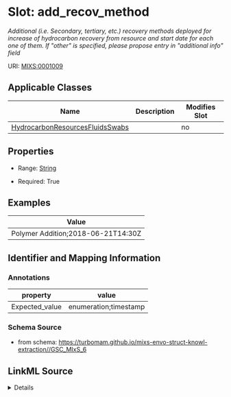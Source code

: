 # Slot: add_recov_method


_Additional (i.e. Secondary, tertiary, etc.) recovery methods deployed for increase of hydrocarbon recovery from resource and start date for each one of them. If "other" is specified, please propose entry in "additional info" field_



URI: [MIXS:0001009](https://w3id.org/mixs/0001009)



<!-- no inheritance hierarchy -->




## Applicable Classes

| Name | Description | Modifies Slot |
| --- | --- | --- |
[HydrocarbonResourcesFluidsSwabs](HydrocarbonResourcesFluidsSwabs.md) |  |  no  |







## Properties

* Range: [String](String.md)

* Required: True






## Examples

| Value |
| --- |
| Polymer Addition;2018-06-21T14:30Z |

## Identifier and Mapping Information





### Annotations

| property | value |
| --- | --- |
| Expected_value | enumeration;timestamp |



### Schema Source


* from schema: https://turbomam.github.io/mixs-envo-struct-knowl-extraction//GSC_MIxS_6




## LinkML Source

<details>
```yaml
name: add_recov_method
annotations:
  Expected_value:
    tag: Expected_value
    value: enumeration;timestamp
description: Additional (i.e. Secondary, tertiary, etc.) recovery methods deployed
  for increase of hydrocarbon recovery from resource and start date for each one of
  them. If "other" is specified, please propose entry in "additional info" field
title: secondary and tertiary recovery methods and start date
notes:
- date
- method
- recover
- secondary
- start
examples:
- value: Polymer Addition;2018-06-21T14:30Z
from_schema: https://turbomam.github.io/mixs-envo-struct-knowl-extraction//GSC_MIxS_6
rank: 1000
string_serialization: '[Water Injection|Dump Flood|Gas Injection|Wag Immiscible Injection|Polymer
  Addition|Surfactant Addition|Not Applicable|other];{timestamp}'
slot_uri: MIXS:0001009
multivalued: false
alias: add_recov_method
domain_of:
- HydrocarbonResourcesFluidsSwabs
range: string
required: true

```
</details>